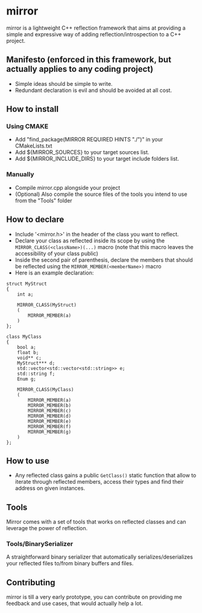 # mirror
mirror is a lightweight C++ reflection framework that aims at providing a simple and expressive way of adding reflection/introspection to a C++ project.

## Manifesto (enforced in this framework, but actually applies to any coding project)
- Simple ideas should be simple to write.
- Redundant declaration is evil and should be avoided at all cost.

## How to install
### Using CMAKE
- Add "find_package(MIRROR REQUIRED HINTS "./<path-to-mirror-relative-to-your-cmakelists-file>")" in your CMakeLists.txt
- Add ${MIRROR_SOURCES} to your target sources list.
- Add ${MIRROR_INCLUDE_DIRS} to your target include folders list.

### Manually
- Compile mirror.cpp alongside your project
- (Optional) Also compile the source files of the tools you intend to use from the "Tools" folder

## How to declare
- Include '<mirror.h>' in the header of the class you want to reflect.
- Declare your class as reflected inside its scope by using the `MIRROR_CLASS(<className>)(...)` macro (note that this macro leaves the accessibility of your class public)
- Inside the second pair of parenthesis, declare the members that should be reflected using the `MIRROR_MEMBER(<memberName>)` macro
- Here is an example declaration:

```
struct MyStruct
{
	int a;

	MIRROR_CLASS(MyStruct)
	(
		MIRROR_MEMBER(a)
	)
};

class MyClass
{
	bool a;
	float b;
	void** c;
	MyStruct*** d;
	std::vector<std::vector<std::string>> e;
	std::string f;
	Enum g;

	MIRROR_CLASS(MyClass)
	(
		MIRROR_MEMBER(a)
		MIRROR_MEMBER(b)
		MIRROR_MEMBER(c)
		MIRROR_MEMBER(d)
		MIRROR_MEMBER(e)
		MIRROR_MEMBER(f)
		MIRROR_MEMBER(g)
	)
};
```

## How to use
- Any reflected class gains a public `GetClass()` static function that allow to iterate through reflected members, access their types and find their address on given instances.

## Tools
Mirror comes with a set of tools that works on reflected classes and can leverage the power of reflection.
### Tools/BinarySerializer
A straightforward binary serializer that automatically serializes/deserializes your reflected files to/from binary buffers and files.

## Contributing
mirror is till a very early prototype, you can contribute on providing me feedback and use cases, that would actually help a lot.
